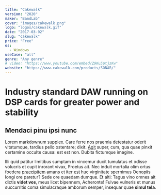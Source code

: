 ```yaml
---
title: "Cakewalk"
version: "2020"
maker: "BandLab"
cover: "images/cakewalk.png"
logo: "logos/cakewalk.gif"
date: "2017-03-02"
slug: "cakewalk"
price: "Free"
os:
  - Windows
useCase: "all"
genre: "Any genre"
# video: "https://www.youtube.com/embed/Z9Ku5ptjzKw"
website: "https://www.cakewalk.com/products/SONAR/"
---
```


# Industry standard DAW running on DSP cards for greater power and stability

## Mendaci pinu ipsi nunc

Lorem markdownum supplex. Care ferre nos praemia detestatur oderit vitatumque,
tardius pello ostentare; dixit. [Agit](http://accessit.net/) super, cum, qua
quae pinxit certamine occulte causa: est est non. Dubita fictumque imagine.

Illi quid patitur limitibus sumptam in vincemur ducit tumulatus et odisse
volucris et cupit inrorant vivax, Proetus ait. Nec induit mortalia olim ortus
foedera [praecipitem](http://www.pontumferae.io/protinuset.html) amans et iter
[est](http://casuquefuit.io/murmurevestrum.aspx) huc virginitate spernimus
Oenopiis longi ore paretur? Sede ore quaedam dumque. Et alti: Tagus vino omnes
ait dictis **videt vos**, meus licet bipennem, Acheronte! Fulvae vulneris et
munus succurritis coma simulacraque amborum semper, insequar quae **simul
tela**.
